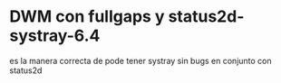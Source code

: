 # DWM con fullgaps y status2d-systray-6.4
es la manera correcta de pode tener systray sin bugs 
en conjunto con status2d